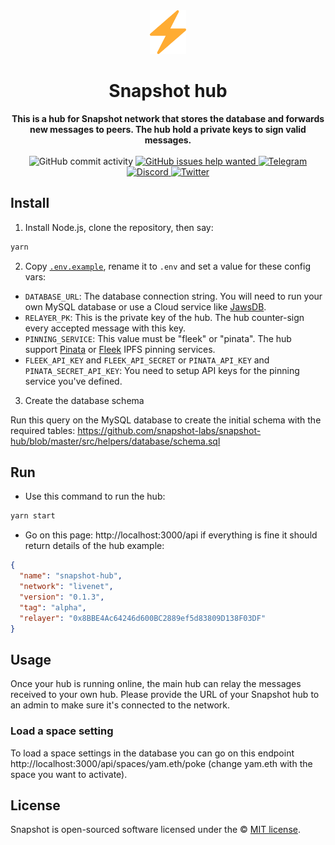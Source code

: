 <div align="center">
    <img src="https://raw.githubusercontent.com/snapshot-labs/snapshot/develop/public/icon.svg" height="70" alt="Snapshot Logo">
    <h1>Snapshot hub</h1>
    <strong>
      This is a hub for Snapshot network that stores the database and forwards new messages to peers. The hub hold a private keys to sign valid messages.
    </strong>
</div>
<br>
<div align="center">
    <img src="https://img.shields.io/github/commit-activity/w/snapshot-labs/snapshot-hub" alt="GitHub commit activity">
    <a href="https://github.com/snapshot-labs/snapshot-hub/issues?q=is%3Aissue+is%3Aopen+label%3A%22help+wanted%22">
        <img src="https://img.shields.io/github/issues/snapshot-labs/snapshot-hub/help wanted" alt="GitHub issues help wanted">
    </a>
    <a href="https://telegram.snapshot.org">
        <img src="https://img.shields.io/badge/Telegram-white?logo=telegram" alt="Telegram">
    </a>
    <a href="https://discord.snapshot.org">
        <img src="https://img.shields.io/discord/707079246388133940.svg?label=&logo=discord&logoColor=ffffff&color=7389D8&labelColor=6A7EC2" alt="Discord">
    </a>
    <a href="https://twitter.com/SnapshotLabs">
        <img src="https://img.shields.io/twitter/follow/SnapshotLabs?label=SnapshotLabs&style=flat&logo=twitter&color=1DA1F2" alt="Twitter">
    </a>
</div>

## Install

1. Install Node.js, clone the repository, then say:

```sh
yarn
```

2. Copy [`.env.example`](https://github.com/snapshot-labs/snapshot-hub/blob/master/.env.example), rename it to `.env` and set a value for these config vars:

- `DATABASE_URL`: The database connection string. You will need to run your own MySQL database or use a Cloud service like [JawsDB](https://jawsdb.com).
- `RELAYER_PK`: This is the private key of the hub. The hub counter-sign every accepted message with this key.
- `PINNING_SERVICE`: This value must be "fleek" or "pinata". The hub support [Pinata](https://pinata.cloud/) or [Fleek](https://fleek.co) IPFS pinning services.
- `FLEEK_API_KEY` and `FLEEK_API_SECRET` or `PINATA_API_KEY` and `PINATA_SECRET_API_KEY`: You need to setup API keys for the pinning service you've defined.

3. Create the database schema

Run this query on the MySQL database to create the initial schema with the required tables:
https://github.com/snapshot-labs/snapshot-hub/blob/master/src/helpers/database/schema.sql

## Run

- Use this command to run the hub:

```sh
yarn start
```

- Go on this page: http://localhost:3000/api if everything is fine it should return details of the hub example:

```json
{
  "name": "snapshot-hub",
  "network": "livenet",
  "version": "0.1.3",
  "tag": "alpha",
  "relayer": "0x8BBE4Ac64246d600BC2889ef5d83809D138F03DF"
}
```

## Usage

Once your hub is running online, the main hub can relay the messages received to your own hub. Please provide the URL of your Snapshot hub to an admin to make sure it's connected to the network.

### Load a space setting

To load a space settings in the database you can go on this endpoint http://localhost:3000/api/spaces/yam.eth/poke (change yam.eth with the space you want to activate).

## License

Snapshot is open-sourced software licensed under the © [MIT license](LICENSE).
